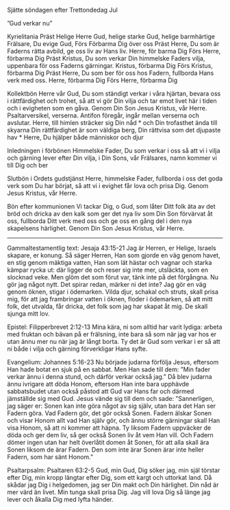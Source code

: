 ﻿Sjätte söndagen efter Trettondedag Jul




”Gud verkar nu”




Kyrielitania
Präst        Helige Herre Gud, helige starke Gud, helige barmhärtige Frälsare, Du evige Gud,
Förs        Förbarma Dig över oss
Präst        Herre, Du som är Faderns rätta avbild, ge oss liv av Hans liv. Herre, för barma Dig
Förs        Herre, förbarma Dig
Präst        Kristus, Du som verkar Din himmelske Faders vilja, uppenbara för oss Faderns gärningar. Kristus, förbarma Dig
Förs        Kristus, förbarma Dig
Präst        Herre, Du som ber för oss hos Fadern, fullborda Hans verk med oss. Herre, förbarma Dig
Förs        Herre, förbarma Dig




Kollektbön
Herre vår Gud, Du som ständigt verkar i våra hjärtan,
bevara oss i rättfärdighet och trohet, 
så att vi gör Din vilja och tar emot livet här i tiden och i evigheten som en gåva.
Genom Din Son Jesus Kristus, vår Herre.
Psaltarversikel, verserna. Antifon föregår, ingår mellan verserna och avslutar.
Herre, till himlen sträcker sig Din nåd * och Din trofasthet ända till skyarna
Din rättfärdighet är som väldiga berg,  Din rättvisa som det djupaste hav * Herre, Du hjälper både människor och djur        




Inledningen i förbönen
Himmelske Fader, Du som verkar i oss så att vi i vilja och gärning lever efter Din vilja, i Din Sons, vår Frälsares, namn kommer vi till Dig och ber




Slutbön i Ordets gudstjänst
Herre, himmelske Fader, fullborda i oss det goda verk som Du har börjat,
så att vi i evighet får lova och prisa Dig.
Genom Jesus Kristus, vår Herre.




Bön efter kommunionen
Vi tackar Dig, o Gud,
som låter Ditt folk äta av det bröd och dricka av den kalk som ger det nya liv som Din Son förvärvat åt oss,
fullborda Ditt verk med oss och ge oss en gång del i den nya skapelsens härlighet.
Genom Din Son Jesus Kristus, vår Herre. 
________________
Gammaltestamentlig text: Jesaja 43:15-21
Jag är Herren, er Helige, Israels skapare, er konung. 
Så säger Herren, Han som gjorde en väg genom havet, en stig genom mäktiga vatten, Han som lät hästar och vagnar och starka kämpar rycka ut: där ligger de och reser sig inte mer, utsläckta, som en slocknad veke. Men glöm det som förut var, tänk inte på det förgångna. Nu gör jag något nytt. Det spirar redan, märker ni det inte? Jag gör en väg genom öknen, stigar i ödemarken. Vilda djur, schakal och struts, skall prisa mig, för att jag frambringar vatten i öknen, floder i ödemarken, så att mitt folk, det utvalda, får dricka, det folk som jag har skapat åt mig. De skall sjunga mitt lov.
 
Epistel: Filipperbrevet 2:12-13
Mina kära, ni som alltid har varit lydiga: arbeta med fruktan och bävan på er frälsning, inte bara så som när jag var hos er utan ännu mer nu när jag är långt borta. Ty det är Gud som verkar i er så att ni både i vilja och gärning förverkligar Hans syfte. 




Evangelium: Johannes 5:16-23
Nu började judarna förfölja Jesus, eftersom Han hade botat en sjuk på en sabbat. Men Han sade till dem: ”Min fader verkar ännu i denna stund, och därför verkar också jag.” Då blev judarna ännu ivrigare att döda Honom, eftersom Han inte bara upphävde sabbatsbudet utan också påstod att Gud var Hans far och därmed jämställde sig med Gud. Jesus vände sig till dem och sade: ”Sannerligen, jag säger er: Sonen kan inte göra något av sig själv, utan bara det Han ser Fadern göra. Vad Fadern gör, det gör också Sonen. Fadern älskar Sonen och visar Honom allt vad Han själv gör, och ännu större gärningar skall Han visa Honom, så att ni kommer att häpna. Ty liksom Fadern uppväcker de döda och ger dem liv, så ger också Sonen liv åt vem Han vill. Och Fadern dömer ingen utan har helt överlåtit domen åt Sonen, för att alla skall ära Sonen liksom de ärar Fadern. Den som inte ärar Sonen ärar inte heller Fadern, som har sänt Honom.” 








Psaltarpsalm: Psaltaren 63:2-5
Gud, min Gud, Dig söker jag, min själ törstar efter Dig,
min kropp längtar efter Dig, som ett kargt och uttorkat land.
Då skådar jag Dig i helgedomen, jag ser Din makt och Din härlighet. 
Din nåd är mer värd än livet. Min tunga skall prisa Dig. 
Jag vill lova Dig så länge jag lever och åkalla Dig med lyfta händer.